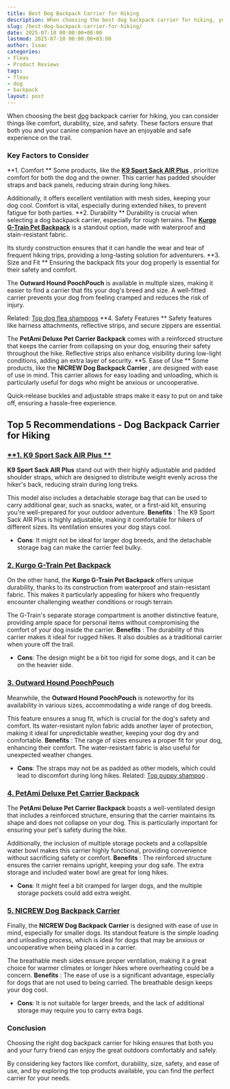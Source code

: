 ```yaml
---
title: Best Dog Backpack Carrier for Hiking
description: When choosing the best dog backpack carrier for hiking, you can consider things like comfort, durability, size, and safety.
slug: /best-dog-backpack-carrier-for-hiking/
date: 2025-07-10 00:00:00+00:00
lastmod: 2025-07-10 00:00:00+03:00
author: Isaac
categories:
- Fleas
- Product Reviews
tags:
- fleas
- dog
- backpack
layout: post
---
```

When choosing the best [dog](https://pestpolicy.com/best-dog-beds/) backpack carrier for hiking, you can consider things like comfort, durability, size, and safety. These factors ensure that both you and your canine companion have an enjoyable and safe experience on the trail.
### Key Factors to Consider
**1. Comfort **
Some products, like the
[**K9 Sport Sack AIR Plus**](https://www.amazon.com/dp/B0CSG5YRZF/?tag=p-policy-20)
, prioritize comfort for both the dog and the owner. This carrier has padded shoulder straps and back panels, reducing strain during long hikes.

Additionally, it offers excellent ventilation with mesh sides, keeping your dog cool. Comfort is vital, especially during extended hikes, to prevent fatigue for both parties.
**2. Durability **
Durability is crucial when selecting a dog backpack carrier, especially for rough terrains. The
[**Kurgo G-Train Pet Backpack**](https://www.amazon.com/dp/B07CRS4FWW/?tag=p-policy-20)
is a standout option, made with waterproof and stain-resistant fabric.

Its sturdy construction ensures that it can handle the wear and tear of frequent hiking trips, providing a long-lasting solution for adventurers.
**3. Size and Fit **
Ensuring the backpack fits your dog properly is essential for their safety and comfort.

The
**Outward Hound PoochPouch**
is available in multiple sizes, making it easier to find a carrier that fits your dog's breed and size. A well-fitted carrier prevents your dog from feeling cramped and reduces the risk of injury.

Related:
[Top dog flea shampoos](https://pestpolicy.com/best-flea-shampoo-for-dogs/)
**4. Safety Features **
Safety features like harness attachments, reflective strips, and secure zippers are essential.

The
**PetAmi Deluxe Pet Carrier Backpack**
comes with a reinforced structure that keeps the carrier from collapsing on your dog, ensuring their safety throughout the hike. Reflective strips also enhance visibility during low-light conditions, adding an extra layer of security.
**5. Ease of Use **
Some products, like the
**NICREW Dog Backpack Carrier**
, are designed with ease of use in mind. This carrier allows for easy loading and unloading, which is particularly useful for dogs who might be anxious or uncooperative.

Quick-release buckles and adjustable straps make it easy to put on and take off, ensuring a hassle-free experience.
## Top 5 Recommendations - Dog Backpack Carrier for Hiking
### [**1. K9 Sport Sack AIR Plus **](https://www.amazon.com/dp/B0CSG5YRZF/?tag=p-policy-20)
**K9 Sport Sack AIR Plus**
stand out with their highly adjustable and padded shoulder straps, which are designed to distribute weight evenly across the hiker's back, reducing strain during long treks.

This model also includes a detachable storage bag that can be used to carry additional gear, such as snacks, water, or a first-aid kit, ensuring you're well-prepared for your outdoor adventure.
**Benefits**
: The K9 Sport Sack AIR Plus is highly adjustable, making it comfortable for hikers of different sizes. Its ventilation ensures your dog stays cool.
- **Cons**: It might not be ideal for larger dog breeds, and the detachable storage bag can make the carrier feel bulky.
### [**2. Kurgo G-Train Pet Backpack**](https://www.amazon.com/dp/B07CRS4FWW/?tag=p-policy-20)
On the other hand, the
**Kurgo G-Train Pet Backpack**
offers unique durability, thanks to its construction from waterproof and stain-resistant fabric. This makes it particularly appealing for hikers who frequently encounter challenging weather conditions or rough terrain.

The G-Train's separate storage compartment is another distinctive feature, providing ample space for personal items without compromising the comfort of your dog inside the carrier.
**Benefits**
: The durability of this carrier makes it ideal for rugged hikes. It also doubles as a traditional carrier when youre off the trail.
- **Cons**: The design might be a bit too rigid for some dogs, and it can be on the heavier side.
### [**3. Outward Hound PoochPouch**](https://www.amazon.com/dp/B0081XII9S/?tag=p-policy-20)
Meanwhile, the
**Outward Hound PoochPouch**
is noteworthy for its availability in various sizes, accommodating a wide range of dog breeds.

This feature ensures a snug fit, which is crucial for the dog's safety and comfort. Its water-resistant nylon fabric adds another layer of protection, making it ideal for unpredictable weather, keeping your dog dry and comfortable.
**Benefits**
: The range of sizes ensures a proper fit for your dog, enhancing their comfort. The water-resistant fabric is also useful for unexpected weather changes.
- **Cons**: The straps may not be as padded as other models, which could lead to discomfort during long hikes.
Related:
[Top puppy shampoo](https://pestpolicy.com/best-puppy-shampoo-for-fleas/)
.
### [**4. PetAmi Deluxe Pet Carrier Backpack**](https://www.amazon.com/dp/B07B62YX1V/?tag=p-policy-20)
The
**PetAmi Deluxe Pet Carrier Backpack**
boasts a well-ventilated design that includes a reinforced structure, ensuring that the carrier maintains its shape and does not collapse on your dog. This is particularly important for ensuring your pet's safety during the hike.

Additionally, the inclusion of multiple storage pockets and a collapsible water bowl makes this carrier highly functional, providing convenience without sacrificing safety or comfort.
**Benefits**
: The reinforced structure ensures the carrier remains upright, keeping your dog safe. The extra storage and included water bowl are great for long hikes.
- **Cons**: It might feel a bit cramped for larger dogs, and the multiple storage pockets could add extra weight.
### [**5. NICREW Dog Backpack Carrier**](https://www.amazon.com/dp/B01E3INMFE/?tag=p-policy-20)
Finally, the
**NICREW Dog Backpack Carrier**
is designed with ease of use in mind, especially for smaller dogs. Its standout feature is the simple loading and unloading process, which is ideal for dogs that may be anxious or uncooperative when being placed in a carrier.

The breathable mesh sides ensure proper ventilation, making it a great choice for warmer climates or longer hikes where overheating could be a concern.
**Benefits**
: The ease of use is a significant advantage, especially for dogs that are not used to being carried. The breathable design keeps your dog cool.
- **Cons**: It is not suitable for larger breeds, and the lack of additional storage may require you to carry extra bags.
### Conclusion
Choosing the right dog backpack carrier for hiking ensures that both you and your furry friend can enjoy the great outdoors comfortably and safely.

By considering key factors like comfort, durability, size, safety, and ease of use, and by exploring the top products available, you can find the perfect carrier for your needs.
